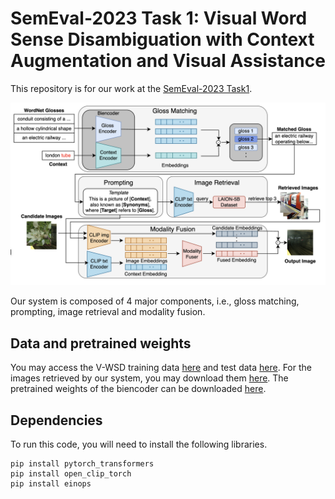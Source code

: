 
# SemEval-2023 Task 1: Visual Word Sense Disambiguation with Context Augmentation and Visual Assistance

This repository is for our work at the [SemEval-2023 Task1](https://raganato.github.io/vwsd/).

<img src="docs/overview.png" alt="" width="700"/>

Our system is composed of 4 major components, i.e., gloss matching, prompting, image retrieval and modality fusion.

## Data and pretrained weights
You may access the V-WSD training data [here](https://drive.google.com/file/d/1byX4wpe1UjyCVyYrT04sW17NnycKAK7N/view) and test data [here](https://drive.google.com/file/d/15ed8TXY9Pzk68_SCooFm7AfkeFtCd16Q/view). For the images retrieved by our system, you may download them [here](https://drive.google.com/file/d/1wmMrl2LcvulHDQwtpRei_WqHeBHYJ62c/view?usp=sharing). The pretrained weights of the biencoder can be downloaded [here](https://drive.google.com/file/d/1NZX_eMHQfRHhJnoJwEx2GnbnYIQepIQj/edit).

## Dependencies

To run this code, you will need to install the following libraries.

```
pip install pytorch_transformers
pip install open_clip_torch
pip install einops
```
